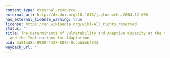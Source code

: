 ```yaml
---
content_type: external-resource
external_url: http://dx.doi.org/10.1016/j.gloenvcha.2004.12.006
has_external_license_warning: true
license: https://en.wikipedia.org/wiki/All_rights_reserved
status: ''
title: The Determinants of Vulnerability and Adaptive Capacity at the National Level
  and the Implications for Adaptation
uid: 3a81ad8a-8980-4437-8046-0ccbb5eb4043
wayback_url: ''
---
```


